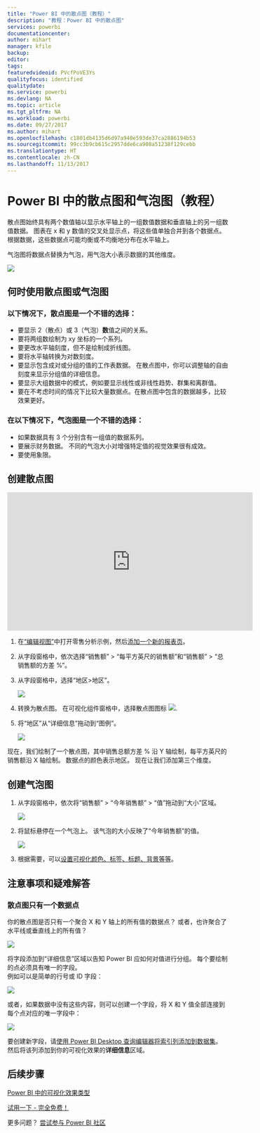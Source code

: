 ```yaml
---
title: "Power BI 中的散点图（教程）"
description: "教程：Power BI 中的散点图"
services: powerbi
documentationcenter: 
author: mihart
manager: kfile
backup: 
editor: 
tags: 
featuredvideoid: PVcfPoVE3Ys
qualityfocus: identified
qualitydate: 
ms.service: powerbi
ms.devlang: NA
ms.topic: article
ms.tgt_pltfrm: NA
ms.workload: powerbi
ms.date: 09/27/2017
ms.author: mihart
ms.openlocfilehash: c1801db4135d6d97a940e593de37ca2886194b53
ms.sourcegitcommit: 99cc3b9cb615c2957dde6ca908a51238f129cebb
ms.translationtype: HT
ms.contentlocale: zh-CN
ms.lasthandoff: 11/13/2017
---
```

# <a name="scatter-charts-and-bubble-charts-in-power-bi-tutorial"></a>Power BI 中的散点图和气泡图（教程）
散点图始终具有两个数值轴以显示水平轴上的一组数值数据和垂直轴上的另一组数值数据。 图表在 x 和 y 数值的交叉处显示点，将这些值单独合并到各个数据点。 根据数据，这些数据点可能均衡或不均衡地分布在水平轴上。

气泡图将数据点替换为气泡，用气泡大小表示数据的其他维度。

![](media/power-bi-visualization-scatter/power-bi-bubble-chart.png)

## <a name="when-to-use-a-scatter-chart-or-bubble-chart"></a>何时使用散点图或气泡图
### <a name="scatter-charts-are-a-great-choice"></a>以下情况下，散点图是一个不错的选择：
* 要显示 2（散点）或 3（气泡）**数**值之间的关系。
* 要将两组数绘制为 xy 坐标的一个系列。
* 要更改水平轴刻度，但不是绘制成折线图。    
* 要将水平轴转换为对数刻度。
* 要显示包含成对或分组的值的工作表数据。 在散点图中，你可以调整轴的自由刻度来显示分组值的详细信息。
* 要显示大组数据中的模式，例如要显示线性或非线性趋势、群集和离群值。
* 要在不考虑时间的情况下比较大量数据点。在散点图中包含的数据越多，比较效果更好。

### <a name="bubble-charts-are-a-great-choice"></a>在以下情况下，气泡图是一个不错的选择：
* 如果数据具有 3 个分别含有一组值的数据系列。
* 要展示财务数据。  不同的气泡大小对增强特定值的视觉效果很有成效。
* 要使用象限。

## <a name="create-a-scatter-chart"></a>创建散点图
<iframe width="560" height="315" src="https://www.youtube.com/embed/PVcfPoVE3Ys?list=PL1N57mwBHtN0JFoKSR0n-tBkUJHeMP2cP" frameborder="0" allowfullscreen></iframe>

1. 在[“编辑视图”](service-interact-with-a-report-in-editing-view.md)中打开零售分析示例，然后[添加一个新的报表页](power-bi-report-add-page.md)。
2. 从字段窗格中，依次选择“销售额” > “每平方英尺的销售额”和“销售额” > “总销售额的方差 %”。
3. 从字段窗格中，选择“地区>地区”。
   
    ![](media/power-bi-visualization-scatter/pbi_scatter_chart_pre_convert.png)
4. 转换为散点图。 在可视化组件窗格中，选择散点图图标
   ![](media/power-bi-visualization-scatter/pbi_scatter_chart_icon.png).
5. 将“地区”从“详细信息”拖动到“图例”。
   
    ![](media/power-bi-visualization-scatter/pbi_scatter_chart_new.png)

现在，我们绘制了一个散点图，其中销售总额方差 % 沿 Y 轴绘制，每平方英尺的销售额沿 X 轴绘制。  数据点的颜色表示地区。  现在让我们添加第三个维度。

## <a name="create-a-bubble-chart"></a>创建气泡图
1. 从字段窗格中，依次将“销售额” > “今年销售额” > “值”拖动到“大小”区域。 
   
   ![](media/power-bi-visualization-scatter/pbi_scatter_chart_size.png)
2. 将鼠标悬停在一个气泡上。  该气泡的大小反映了“今年销售额”的值。
   
    ![](media/power-bi-visualization-scatter/pbi_scatter_chart_hover.png)
3. 根据需要，可以[设置可视化颜色、标签、标题、背景等等](service-getting-started-with-color-formatting-and-axis-properties.md)。

## <a name="considerations-and-troubleshooting"></a>注意事项和疑难解答
### <a name="your-scatter-chart-has-only-one-data-point"></a>**散点图只有一个数据点**
你的散点图是否只有一个聚合 X 和 Y 轴上的所有值的数据点？  或者，也许聚合了水平线或垂直线上的所有值？

![](media/power-bi-visualization-scatter/pbi_scatter_tshoot1.png)

将字段添加到“详细信息”区域以告知 Power BI 应如何对值进行分组。 每个要绘制的点必须具有唯一的字段。  
例如可以是简单的行号或 ID 字段：

![](media/power-bi-visualization-scatter/pbi_scatter_tshoot.png)

或者，如果数据中没有这些内容，则可以创建一个字段，将 X 和 Y 值全部连接到每个点对应的唯一字段中：

![](media/power-bi-visualization-scatter/pbi_scatter_tshoot2.png)

要创建新字段，请[使用 Power BI Desktop 查询编辑器将索引列添加到数据集](desktop-add-custom-column.md)。  然后将该列添加到你的可视化效果的**详细信息**区域。

## <a name="next-steps"></a>后续步骤
 [Power BI 中的可视化效果类型](power-bi-visualization-types-for-reports-and-q-and-a.md)

[试用一下 - 完全免费！](https://powerbi.com/)  

更多问题？ [尝试参与 Power BI 社区](http://community.powerbi.com/)

